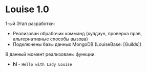 # Louise 1.0
1-ый Этап разработки:
- Реализован обрабочик комманд (кулдаун, проверка прав, альтернативные способы вызова)
- Подключены базы данных MongoDB (LouiseBase: [Guilds])

В данный момент реализованы функции:
- **hi** - ```Hello with Lady Louise```